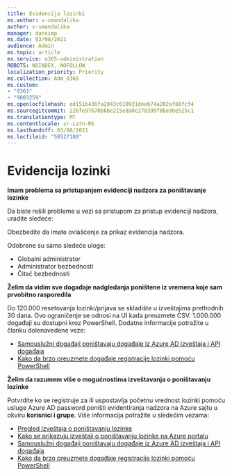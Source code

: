 ```yaml
---
title: Evidencija lozinki
ms.author: v-smandalika
author: v-smandalika
manager: dansimp
ms.date: 03/08/2021
audience: Admin
ms.topic: article
ms.service: o365-administration
ROBOTS: NOINDEX, NOFOLLOW
localization_priority: Priority
ms.collection: Adm_O365
ms.custom:
- "9361"
- "9003259"
ms.openlocfilehash: ed151b436fa2043c610931deeb74a202af88fcf4
ms.sourcegitcommit: 226fe97678b6be215eda0c278399f8be9be525c1
ms.translationtype: MT
ms.contentlocale: sr-Latn-RS
ms.lasthandoff: 03/08/2021
ms.locfileid: "50527180"
---
```

# <a name="password-logs"></a>Evidencija lozinki

**Imam problema sa pristupanjem evidenciji nadzora za poništavanje lozinke**

Da biste rešili probleme u vezi sa pristupom za pristup evidenciji nadzora, uradite sledeće:

Obezbedite da imate ovlašćenje za prikaz evidencija nadzora. 

Odobrene su samo sledeće uloge:
 - Globalni administrator
 - Administrator bezbednosti
 - Čitač bezbednosti

**Želim da vidim sve događaje nadgledanja poništene iz vremena koje sam prvobitno rasporedila**

Do 120.000 resetovanja lozinki/prijava se skladište u izveštajima prethodnih 30 dana. Ovo ograničenje se odnosi na UI kada preuzmete CSV. 1.000.000 događaji su dostupni kroz PowerShell.
Dodatne informacije potražite u članku dolenavedene veze:

- [Samouslužni događaji poništavaju događaje iz Azure AD izveštaja i API događaja](https://docs.microsoft.com/azure/active-directory/authentication/howto-sspr-reporting)
- [Kako da brzo preuzmete događaje registracije lozinki pomoću PowerShell](https://docs.microsoft.com/azure/active-directory/authentication/howto-sspr-reporting)

**Želim da razumem više o mogućnostima izveštavanja o poništavanju lozinke**

Potvrdite ko se registruje za ili uspostavlja početnu vrednost lozinki pomoću usluge Azure AD password poništi evidentiranja nadzora na Azure sajtu u okviru **korisnici i grupe**.
Više informacija potražite u sledećim vezama:

- [Pregled izveštaja o poništavanju lozinke](https://docs.microsoft.com/azure/active-directory/authentication/howto-sspr-reporting)
- [Kako se prikazuju izveštaji o poništavanju lozinke na Azure portalu](https://docs.microsoft.com/azure/active-directory/authentication/howto-sspr-reporting)
- [Samouslužni događaji poništavaju događaje iz Azure AD izveštaja i API događaja](https://docs.microsoft.com/azure/active-directory/authentication/howto-sspr-reporting)
- [Kako da brzo preuzmete događaje registracije lozinki pomoću PowerShell](https://docs.microsoft.com/azure/active-directory/authentication/howto-sspr-reporting)


